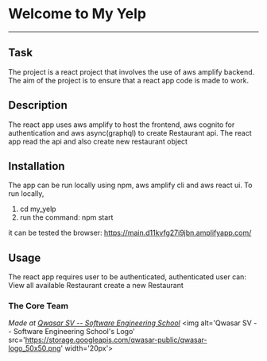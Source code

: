 # Welcome to My Yelp
***

## Task
The project is a react project that involves the use of aws amplify backend. The aim of the project is to ensure that a react app code is made to work.

## Description
The react app uses aws amplify to host the frontend, aws cognito for authentication and aws async(graphql) to create Restaurant api. 
The react app read the api and also create new restaurant object 

## Installation
The app can be run locally using npm, aws amplify cli and aws react ui.
To run locally, 
1. cd my_yelp 
2. run the command: npm start

it can be tested the browser: 
https://main.d11kvfg27i9jbn.amplifyapp.com/

## Usage
The react app requires user to be authenticated,
authenticated user can:
View all available Restaurant
create a new Restaurant

### The Core Team

<span><i>Made at <a href='https://qwasar.io'>Qwasar SV -- Software Engineering School</a></i></span>
<span><img alt='Qwasar SV -- Software Engineering School's Logo' src='https://storage.googleapis.com/qwasar-public/qwasar-logo_50x50.png' width='20px'></span>

